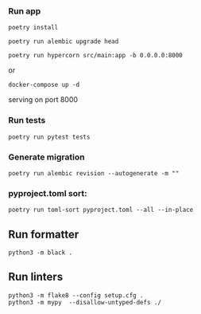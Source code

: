 ### Run app

    poetry install

    poetry run alembic upgrade head

    poetry run hypercorn src/main:app -b 0.0.0.0:8000

or

    docker-compose up -d

serving on port 8000

### Run tests

    poetry run pytest tests

### Generate migration

    poetry run alembic revision --autogenerate -m ""

### pyproject.toml sort:

`poetry run toml-sort pyproject.toml --all --in-place`

## Run formatter
    python3 -m black .

## Run linters
    python3 -m flake8 --config setup.cfg .
    python3 -m mypy  --disallow-untyped-defs ./

